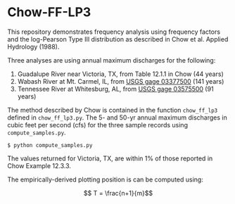 # Chow-FF-LP3

This repository demonstrates frequency analysis using frequency factors and the log-Pearson Type III distribution as described in Chow et al. Applied Hydrology (1988).

Three analyses are using annual maximum discharges for the following:

1. Guadalupe River near Victoria, TX, from Table 12.1.1 in Chow (44 years)
2. Wabash River at Mt. Carmel, IL, from [USGS gage 03377500](https://waterdata.usgs.gov/nwis/inventory?agency_code=USGS&site_no=03377500) (141 years)
3. Tennessee River at Whitesburg, AL, from [USGS gage 03575500](https://waterdata.usgs.gov/nwis/inventory?agency_code=USGS&site_no=03575500) (91 years)

The method described by Chow is contained in the function ```chow_ff_lp3``` defined in ```chow_ff_lp3.py```. The 5- and 50-yr annual maximum discharges in cubic feet per second (cfs) for the three sample records using ```compute_samples.py```.

```
$ python compute_samples.py

```

The values returned for Victoria, TX, are within 1% of those reported in Chow Example 12.3.3.

The empirically-derived plotting position is can be computed using:

$$ T = \frac{n+1}{m}$$ 


